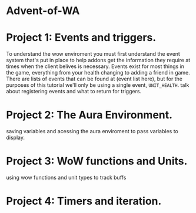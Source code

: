 # Advent-of-WA
# Project 1: Events and triggers. 
To understand the wow enviroment you must first understand the event system that's put in place to help addons get the
information they require at times when the client belives is necessary. Events exist for most things in the game, everything
from your health changing to adding a friend in game. There are lists of events that can be found at (event list here), but 
for the purposes of this tutorial we'll only be using a single event, `UNIT_HEALTH`.
talk about registering events and what to return for triggers. 
# Project 2: The Aura Environment. 
saving variables and acessing the aura enviroment to pass variables to display. 
# Project 3: WoW functions and Units. 
using wow functions and unit types to track buffs
# Project 4: Timers and iteration. 
